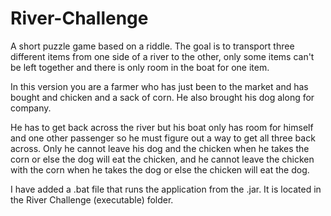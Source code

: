# River-Challenge

A short puzzle game based on a riddle.
The goal is to transport three different items from one side of a river to the other, only some items can't be left together and there is only room in the boat for one item.

In this version you are a farmer who has just been to the market and has bought and chicken and a sack of corn. He also brought his dog along for company. 

He has to get back across the river but his boat only has room for himself and one other passenger so he must figure out a way to get all three back across. Only he cannot leave his dog and the chicken when he takes the corn or else the dog will eat the chicken, and he cannot leave the chicken with the corn when he takes the dog or else the chicken will eat the dog.

I have added a .bat file that runs the application from the .jar. It is located in the River Challenge (executable) folder.